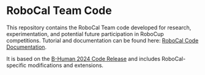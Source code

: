 # RoboCal Team Code

This repository contains the RoboCal Team code developed for research, experimentation, and potential future participation in RoboCup competitions. Tutorial and documentation can be found here: [RoboCal Code Documentation](https://www.notion.so/Robocup-1a77bb65e3df806990a0f5f18871dbb1?source=copy_link).

It is based on the [B-Human 2024 Code Release](https://github.com/bhuman/BHumanCodeRelease) and includes RoboCal-specific modifications and extensions.
